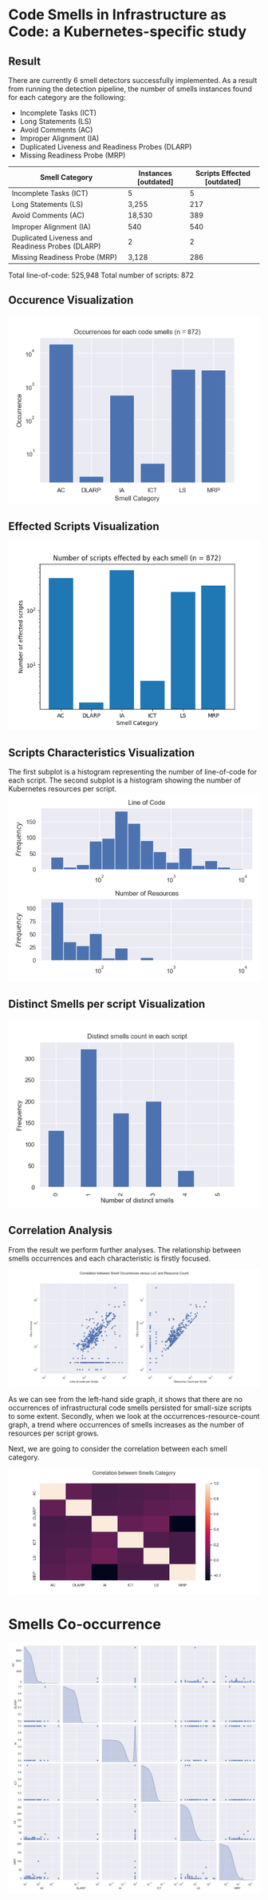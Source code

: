 # Code Smells in Infrastructure as Code: a Kubernetes-specific study

## Result

There are currently 6 smell detectors successfully implemented. As a result from running the detection pipeline,
the number of smells instances found for each category are the following:

- Incomplete Tasks (ICT)
- Long Statements (LS)
- Avoid Comments (AC)
- Improper Alignment (IA)
- Duplicated Liveness and Readiness Probes (DLARP)
- Missing Readiness Probe (MRP)

| Smell Category                                   | Instances [outdated] | Scripts Effected [outdated] |
| ------------------------------------------------ | -------------------- | --------------------------- |
| Incomplete Tasks (ICT)                           | 5                    | 5                           |
| Long Statements (LS)                             | 3,255                | 217                         |
| Avoid Comments (AC)                              | 18,530               | 389                         |
| Improper Alignment (IA)                          | 540                  | 540                         |
| Duplicated Liveness and Readiness Probes (DLARP) | 2                    | 2                           |
| Missing Readiness Probe (MRP)                    | 3,128                | 286                         |

Total line-of-code: 525,948
Total number of scripts: 872

## Occurence Visualization

![Occurence Visualization](./assets/smells-instance-count.png)

## Effected Scripts Visualization

![Effected Scripts Visualization](./assets/effected-scripts.png)

## Scripts Characteristics Visualization

The first subplot is a histogram representing the number of line-of-code for each script.
The second subplot is a histogram showing the number of Kubernetes resources per script.
![Scripts Characteristics Visualization](./assets/scripts-characteristics.png)

## Distinct Smells per script Visualization

![Distinct Smells per script Visualization](./assets/distinct-smells-per-scripts.png)

## Correlation Analysis

From the result we perform further analyses. The relationship between smells occurrences and
each characteristic is firstly focused.

![Correlation Between LoC and RC](./assets/correlation-between-loc-and-rc.png)

As we can see from the left-hand side graph, it shows that there are no occurrences of infrastructural
code smells persisted for small-size scripts to some extent. Secondly, when we look at the occurrences-resource-count graph, a trend where occurrences of smells
increases as the number of resources per script grows.

Next, we are going to consider the correlation between each smell category.

![Correlation Between Smells Category](./assets/correlation-between-categories.png)

# Smells Co-occurrence

![Smells Co-occurrence](./assets/smells-co-occurrence.png)
